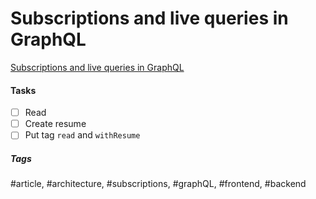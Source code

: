 # Subscriptions and live queries in GraphQL
[Subscriptions and live queries in GraphQL](https://the-guild.dev/blog/subscriptions-and-live-queries-real-time-with-graphql)

#### Tasks
- [ ] Read
- [ ] Create resume
- [ ] Put tag `read` and `withResume`

##### Tags
#article, #architecture, #subscriptions, #graphQL, #frontend, #backend 
